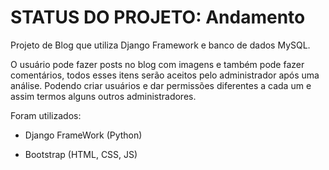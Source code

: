 # STATUS DO PROJETO: Andamento
Projeto de Blog que utiliza Django Framework e banco de dados MySQL.


O usuário pode fazer posts no blog com imagens e também pode fazer comentários, todos esses itens serão aceitos pelo administrador após uma análise.
Podendo criar usuários e dar permissões diferentes a cada um e assim termos alguns outros administradores. 

Foram utilizados:

* Django FrameWork (Python)

* Bootstrap (HTML, CSS, JS)
